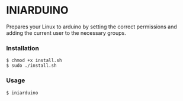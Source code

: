 # INIARDUINO

Prepares your Linux to arduino by setting the correct permissions and adding the current user to the necessary groups.

### Installation
	$ chmod +x install.sh
	$ sudo ./install.sh
	
### Usage
	$ iniarduino
